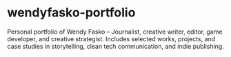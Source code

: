 # wendyfasko-portfolio
Personal portfolio of Wendy Fasko – Journalist, creative writer, editor, game developer, and creative strategist. Includes selected works, projects, and case studies in storytelling, clean tech communication, and indie publishing.
